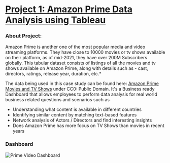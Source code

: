 # [Project 1: Amazon Prime Data Analysis using Tableau](https://github.com/ron0496/Data-analysis-and-Data-viz-Projects/tree/main/Amazon%20Prime%20Data%20Analysis%20using%20Tableau)

### About Project:
Amazon Prime is another one of the most popular media and video streaming platforms. They have close to 10000 movies or tv shows available on their platform, as of mid-2021, they have over 200M Subscribers globally. This tabular dataset consists of listings of all the movies and tv shows available on Amazon Prime, along with details such as - cast, directors, ratings, release year, duration, etc.*

The data being used in this case study can be found here: [Amazon Prime Movies and TV Shows](https://www.kaggle.com/datasets/shivamb/amazon-prime-movies-and-tv-shows/data) under CC0: Public Domain. It's a Business ready Dashboard that allows employees to perform data analysis for real world business related questions and scenarios such as
* Understanding what content is available in different countries
* Identifying similar content by matching text-based features
* Network analysis of Actors / Directors and find interesting insights
* Does Amazon Prime has more focus on TV Shows than movies in recent years

### Dashboard 
![Prime Video Dashboard](https://github.com/user-attachments/assets/c7263511-4068-4e28-863e-61bed61353a9)

